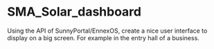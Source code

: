 # SMA_Solar_dashboard
Using the API of SunnyPortal/EnnexOS, create a nice user interface to display on a big screen. For example in the entry hall of a business.
